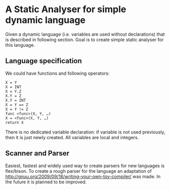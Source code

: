 # A Static Analyser for simple dynamic language
Given a dynamic language (i.e. variables are used without declarations) that is described in following section.
Goal is to create simple static analyser for this language. 
## Language specification
We could have functions and following operators:
```
X = Y
X = INT
X = Y.Z
X.Y = Z
X.Y = INT
X = Y == Z
X = Y != Z
func <func>(X, Y, …)
X = <func>(X, Y, …)
return X
```
There is no dedicated variable declaration: if variable is not used previously, then it is just newly created. All variables are local and integers.

## Scanner and Parser
Easiest, fastest and widely used way to create parsers for new languages is flex/bison. To create a rough parser for the language an adaptation of http://gnuu.org/2009/09/18/writing-your-own-toy-compiler/ was made. In the future it is planned to be improved.
